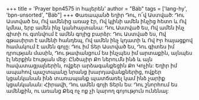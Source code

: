 +++
title = 'Prayer bpn4575 in հայերեն'
author = "Báb"
tags = ['lang-hy', 'bpn-unsorted', "Báb"]
+++
Փառապանծ եղիր Դու, ո՜վ Աստված: Դու Աստված ես, Ով ամենից առաջ էր, Ով կլինի ամեն ինչից հետո և Ով կմնա, երբ ամեն ինչ կանհայտանա: Դու Աստված ես, Ով ամեն ինչ գիտի ու գտնվում է ամեն գոյից բարձր: Դու Աստված ես, Ով գթասիրտ է ամենի հանդեպ, Ով ամեն ինչ կդատի և Ով Իր հայացքով համակում է ամեն գոյը: Դու իմ Տեր Աստված ես, Դու գիտես իմ դրության մասին, Դու թափանցում ես ինչպես իմ արտաքին, այնպես էլ ներքին էության մեջ:
	Ընծայիր Քո ներումն ինձ և այն հավատացյալներին, ովքեր արձագանքեցին Քո Կոչին: Եղիր իմ ապահով պաշտպանը նրանց խարդավանքներից, ովքեր կցանկանան ինձ տառապանք պատճառել կամ ինձ չարիք կցանկանան: Հիրավի, Դու ամեն գոյի Տերն ես: Դու շնորհում ես ամենքին, ու առանց Քեզ ոչ ոք չի կարող գոյություն ունենալ:
